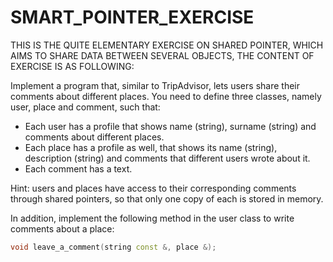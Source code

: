 # SMART_POINTER_EXERCISE

THIS IS THE QUITE ELEMENTARY EXERCISE ON SHARED POINTER, WHICH AIMS TO SHARE DATA BETWEEN SEVERAL OBJECTS, THE CONTENT OF EXERCISE IS AS FOLLOWING:

Implement a program that, similar to TripAdvisor, lets users share their comments about different places. You need to define three classes, namely user, place and comment, such that:

* Each user has a profile that shows name (string), surname (string) and comments about different places.
* Each place has a profile as well, that shows its name (string), description (string) and comments that different users wrote about it.
* Each comment has a text.

Hint: users and places have access to their corresponding comments through shared pointers, so that only one copy of each is stored in memory.

In addition, implement the following method in the user class to write comments about a place:

```cpp
void leave_a_comment(string const &, place &);
```